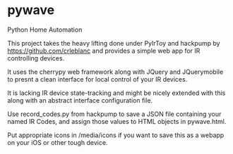 pywave
======

Python Home Automation

This project takes the heavy lifting done under PyIrToy and hackpump by https://github.com/crleblanc and provides a simple web app for IR controlling devices.

It uses the cherrypy web framework along with JQuery and JQuerymobile to presnt a clean interface for local control of your IR devices.

It is lacking IR device state-tracking and might be nicely extended with this along with an abstract interface configuration file.

Use record_codes.py from hackpump to save a JSON file containing your named IR Codes, and assign those values to HTML objects in pywave.html.

Put appropriate icons in /media/icons if you want to save this as a webapp on your iOS or other tough device.

